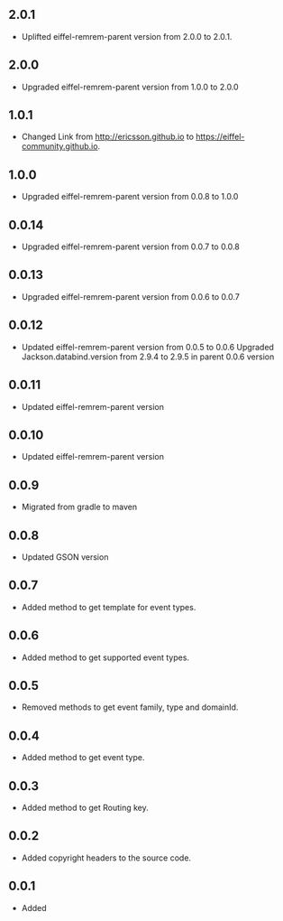 ## 2.0.1
- Uplifted eiffel-remrem-parent version from 2.0.0 to 2.0.1.

## 2.0.0
- Upgraded eiffel-remrem-parent version from 1.0.0 to 2.0.0

## 1.0.1
- Changed Link from http://ericsson.github.io to https://eiffel-community.github.io.

## 1.0.0
- Upgraded eiffel-remrem-parent version from 0.0.8 to 1.0.0

## 0.0.14
- Upgraded eiffel-remrem-parent version from 0.0.7 to 0.0.8

## 0.0.13
- Upgraded eiffel-remrem-parent version from 0.0.6 to 0.0.7

## 0.0.12
- Updated eiffel-remrem-parent version from 0.0.5 to 0.0.6
  Upgraded Jackson.databind.version from 2.9.4 to 2.9.5 in parent 0.0.6 version

## 0.0.11
- Updated eiffel-remrem-parent version

## 0.0.10
- Updated eiffel-remrem-parent version

## 0.0.9
- Migrated from gradle to maven

## 0.0.8
- Updated GSON version

## 0.0.7
- Added method to get template for event types.

## 0.0.6
- Added method to get supported event types.

## 0.0.5
- Removed methods to get event family, type and domainId.

## 0.0.4
- Added method to get event type.

## 0.0.3
- Added method to get Routing key.

## 0.0.2
- Added copyright headers to the source code.

## 0.0.1
- Added
